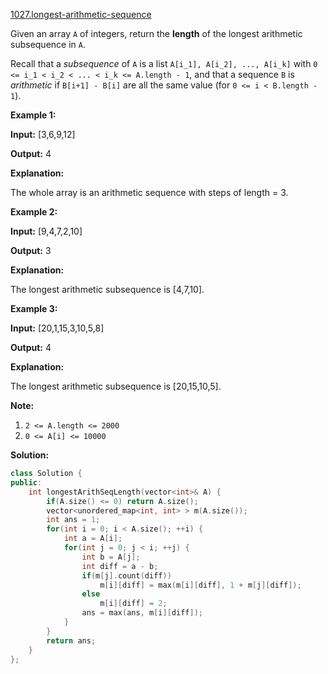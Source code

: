 [1027.longest-arithmetic-sequence](https://leetcode.com/problems/longest-arithmetic-sequence/)  

Given an array `A` of integers, return the **length** of the longest arithmetic subsequence in `A`.

Recall that a _subsequence_ of `A` is a list `A[i_1], A[i_2], ..., A[i_k]` with `0 <= i_1 < i_2 < ... < i_k <= A.length - 1`, and that a sequence `B` is _arithmetic_ if `B[i+1] - B[i]` are all the same value (for `0 <= i < B.length - 1`).

**Example 1:**

  
**Input:** \[3,6,9,12\]
  
**Output:** 4
  
**Explanation:** 
  
The whole array is an arithmetic sequence with steps of length = 3.
  

**Example 2:**

  
**Input:** \[9,4,7,2,10\]
  
**Output:** 3
  
**Explanation:** 
  
The longest arithmetic subsequence is \[4,7,10\].
  

**Example 3:**

  
**Input:** \[20,1,15,3,10,5,8\]
  
**Output:** 4
  
**Explanation:** 
  
The longest arithmetic subsequence is \[20,15,10,5\].
  

**Note:**

1.  `2 <= A.length <= 2000`
2.  `0 <= A[i] <= 10000`  



**Solution:**  

```cpp
class Solution {
public:
    int longestArithSeqLength(vector<int>& A) {
        if(A.size() <= 0) return A.size();
        vector<unordered_map<int, int> > m(A.size());
        int ans = 1;
        for(int i = 0; i < A.size(); ++i) {
            int a = A[i];
            for(int j = 0; j < i; ++j) {
                int b = A[j];
                int diff = a - b;
                if(m[j].count(diff))
                    m[i][diff] = max(m[i][diff], 1 + m[j][diff]);
                else
                    m[i][diff] = 2;
                ans = max(ans, m[i][diff]);
            }
        }
        return ans;
    }
};
```
      